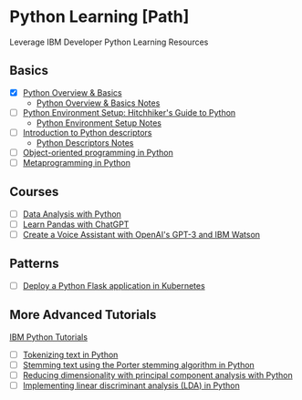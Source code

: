 # Python Learning [Path]
Leverage IBM Developer Python Learning Resources

## Basics
- [x] [Python Overview & Basics](https://developer.ibm.com/articles/python-overview-and-basics)
  - [Python Overview & Basics Notes](python-overview.md)
- [ ] [Python Environment Setup: Hitchhiker's Guide to Python](https://docs.python-guide.org/starting/installation/#installation)
  - [Python Environment Setup Notes](python-tutorial/python-environment-setup.md) 
- [ ] [Introduction to Python descriptors](https://developer.ibm.com/tutorials/os-pythondescriptors)
  - [Python Descriptors Notes](python-descriptors.md)
- [ ] [Object-oriented programming in Python](https://developer.ibm.com/tutorials/object-oriented-programming-in-python)
- [ ] [Metaprogramming in Python](https://developer.ibm.com/tutorials/ba-metaprogramming-python/)

## Courses
- [ ] [Data Analysis with Python](https://ibmdeveloper.skillsnetwork.site/courses/course-v1:CognitiveClass+DA0101EN+v2)
- [ ] [Learn Pandas with ChatGPT](https://ibmdeveloper.skillsnetwork.site/courses/course-v1:IBM+GPXX0BMUEN+v1)
- [ ] [Create a Voice Assistant with OpenAI's GPT-3 and IBM Watson](https://ibmdeveloper.skillsnetwork.site/courses/course-v1:IBMSkillsNetwork+GPXX0IWWEN+v1)

## Patterns
- [ ] [Deploy a Python Flask application in Kubernetes](https://developer.ibm.com/patterns/build-a-python-web-application-to-log-days-worked/)

## More Advanced Tutorials
[IBM Python Tutorials](https://developer.ibm.com/languages/python/tutorials/)

- [ ] [Tokenizing text in Python](https://developer.ibm.com/tutorials/awb-tokenizing-text-in-python/)
- [ ] [Stemming text using the Porter stemming algorithm in Python](https://developer.ibm.com/tutorials/awb-stemming-text-porter-stemmer-algorithm-python/)
- [ ] [Reducing dimensionality with principal component analysis with Python](https://developer.ibm.com/tutorials/awb-reducing-dimensionality-with-principal-component-analysis/)
- [ ] [Implementing linear discriminant analysis (LDA) in Python](https://developer.ibm.com/tutorials/awb-implementing-linear-discriminant-analysis-python/)